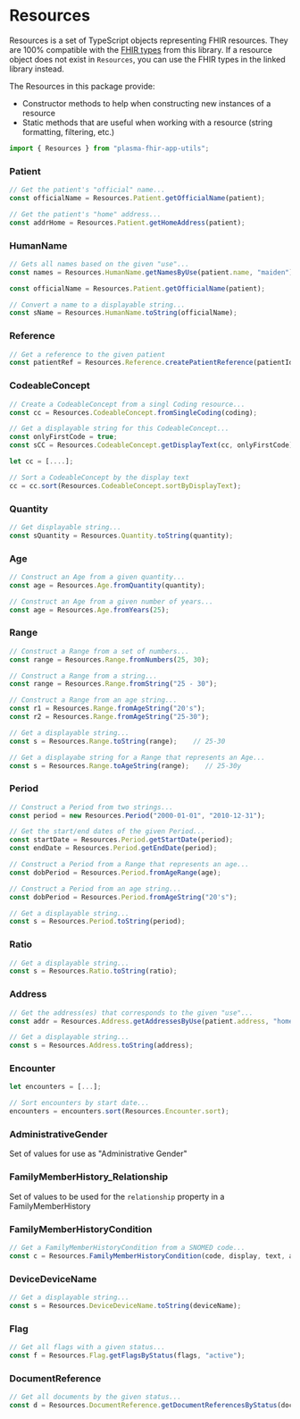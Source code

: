 # Resources

Resources is a set of TypeScript objects representing FHIR resources. They are 100% compatible with the [FHIR types](https://github.com/DefinitelyTyped/DefinitelyTyped/tree/master/types/fhir) from this library. If a resource object does not exist in `Resources`, you can use the FHIR types in the linked library instead.

The Resources in this package provide:

* Constructor methods to help when constructing new instances of a resource
* Static methods that are useful when working with a resource (string formatting, filtering, etc.)

```typescript
import { Resources } from "plasma-fhir-app-utils";
```

### Patient

```typescript
// Get the patient's "official" name...
const officialName = Resources.Patient.getOfficialName(patient);
```

```typescript
// Get the patient's "home" address...
const addrHome = Resources.Patient.getHomeAddress(patient);
```

### HumanName

```typescript
// Gets all names based on the given "use"...
const names = Resources.HumanName.getNamesByUse(patient.name, "maiden");
```

```typescript
const officialName = Resources.Patient.getOfficialName(patient);

// Convert a name to a displayable string...
const sName = Resources.HumanName.toString(officialName);
```

### Reference

```typescript
// Get a reference to the given patient
const patientRef = Resources.Reference.createPatientReference(patientId);
```

### CodeableConcept

```typescript
// Create a CodeableConcept from a singl Coding resource...
const cc = Resources.CodeableConcept.fromSingleCoding(coding);
```

```typescript
// Get a displayable string for this CodeableConcept...
const onlyFirstCode = true;
const sCC = Resources.CodeableConcept.getDisplayText(cc, onlyFirstCode);
```

```typescript
let cc = [....];

// Sort a CodeableConcept by the display text
cc = cc.sort(Resources.CodeableConcept.sortByDisplayText);
```

### Quantity

```typescript
// Get displayable string...
const sQuantity = Resources.Quantity.toString(quantity);
```

### Age

```typescript
// Construct an Age from a given quantity...
const age = Resources.Age.fromQuantity(quantity);
```

```typescript
// Construct an Age from a given number of years...
const age = Resources.Age.fromYears(25);
```

### Range

```typescript
// Construct a Range from a set of numbers...
const range = Resources.Range.fromNumbers(25, 30);
```

```typescript
// Construct a Range from a string...
const range = Resources.Range.fromString("25 - 30");
```

```typescript
// Construct a Range from an age string...
const r1 = Resources.Range.fromAgeString("20's");
const r2 = Resources.Range.fromAgeString("25-30");
```

```typescript
// Get a displayable string...
const s = Resources.Range.toString(range);    // 25-30
```

```typescript
// Get a displayabe string for a Range that represents an Age...
const s = Resources.Range.toAgeString(range);    // 25-30y
```

### Period

```typescript
// Construct a Period from two strings...
const period = new Resources.Period("2000-01-01", "2010-12-31");
```

```typescript
// Get the start/end dates of the given Period...
const startDate = Resources.Period.getStartDate(period);
const endDate = Resources.Period.getEndDate(period);
```

```typescript
// Construct a Period from a Range that represents an age...
const dobPeriod = Resources.Period.fromAgeRange(age);
```

```typescript
// Construct a Period from an age string...
const dobPeriod = Resources.Period.fromAgeString("20's");
```

```typescript
// Get a displayable string...
const s = Resources.Period.toString(period);
```

### Ratio

```typescript
// Get a displayable string...
const s = Resources.Ratio.toString(ratio);
```

### Address

```typescript
// Get the address(es) that corresponds to the given "use"...
const addr = Resources.Address.getAddressesByUse(patient.address, "home");
```

```typescript
// Get a displayable string...
const s = Resources.Address.toString(address);
```

### Encounter

```typescript
let encounters = [...];

// Sort encounters by start date...
encounters = encounters.sort(Resources.Encounter.sort);
```

### AdministrativeGender

Set of values for use as "Administrative Gender"

### FamilyMemberHistory\_Relationship

Set of values to be used for the `relationship` property in a FamilyMemberHistory

### FamilyMemberHistoryCondition

```typescript
// Get a FamilyMemberHistoryCondition from a SNOMED code...
const c = Resources.FamilyMemberHistoryCondition(code, display, text, ageOfOnset);
```

### DeviceDeviceName

```typescript
// Get a displayable string...
const s = Resources.DeviceDeviceName.toString(deviceName);
```

### Flag

```typescript
// Get all flags with a given status...
const f = Resources.Flag.getFlagsByStatus(flags, "active");
```

### DocumentReference

```typescript
// Get all documents by the given status...
const d = Resources.DocumentReference.getDocumentReferencesByStatus(docs, "current");
```
